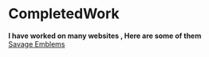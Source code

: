 # CompletedWork
<b> I have worked on many websites , Here are some of them </b>
</br>
<a href= "https://save.aquanovacondosvip.ca"> Savage Emblems </a>
